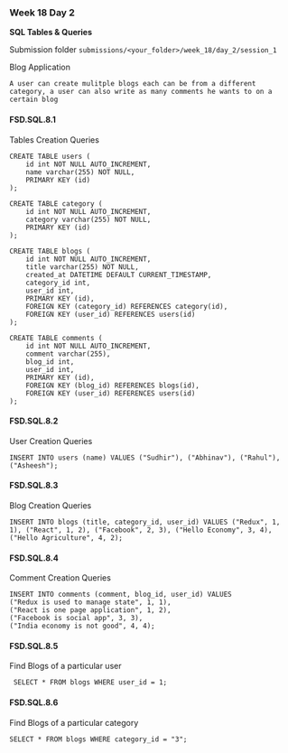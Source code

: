 ### Week 18 Day 2

**SQL Tables & Queries**

Submission folder `submissions/<your_folder>/week_18/day_2/session_1`

Blog Application

```
A user can create mulitple blogs each can be from a different category, a user can also write as many comments he wants to on a certain blog
```

#### FSD.SQL.8.1

Tables Creation Queries

```mysql
CREATE TABLE users (
    id int NOT NULL AUTO_INCREMENT,
    name varchar(255) NOT NULL,
    PRIMARY KEY (id)
);

CREATE TABLE category (
    id int NOT NULL AUTO_INCREMENT,
    category varchar(255) NOT NULL,
    PRIMARY KEY (id)
);

CREATE TABLE blogs (
    id int NOT NULL AUTO_INCREMENT,
    title varchar(255) NOT NULL,
    created_at DATETIME DEFAULT CURRENT_TIMESTAMP,
    category_id int,
    user_id int,
    PRIMARY KEY (id),
    FOREIGN KEY (category_id) REFERENCES category(id),
    FOREIGN KEY (user_id) REFERENCES users(id)
);

CREATE TABLE comments (
    id int NOT NULL AUTO_INCREMENT,
    comment varchar(255),
    blog_id int,
    user_id int,
    PRIMARY KEY (id),
    FOREIGN KEY (blog_id) REFERENCES blogs(id),
    FOREIGN KEY (user_id) REFERENCES users(id)
);
```

#### FSD.SQL.8.2

User Creation Queries

```mysql
INSERT INTO users (name) VALUES ("Sudhir"), ("Abhinav"), ("Rahul"),("Asheesh");
```

#### FSD.SQL.8.3

Blog Creation Queries

```mysql
INSERT INTO blogs (title, category_id, user_id) VALUES ("Redux", 1, 1), ("React", 1, 2), ("Facebook", 2, 3), ("Hello Economy", 3, 4), ("Hello Agriculture", 4, 2);
```

#### FSD.SQL.8.4

Comment Creation Queries

```mysql
INSERT INTO comments (comment, blog_id, user_id) VALUES
("Redux is used to manage state", 1, 1),
("React is one page application", 1, 2),
("Facebook is social app", 3, 3),
("India economy is not good", 4, 4);
```

#### FSD.SQL.8.5

Find Blogs of a particular user

```mysql
 SELECT * FROM blogs WHERE user_id = 1;
```


#### FSD.SQL.8.6

Find Blogs of a particular category

```mysql
SELECT * FROM blogs WHERE category_id = "3";
```